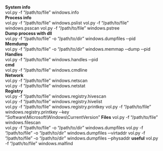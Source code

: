 **System info**  
vol.py -f “/path/to/file” windows.info  
**Process info**  
vol.py -f “/path/to/file” windows.pslist
vol.py -f “/path/to/file” windows.psscan
vol.py -f “/path/to/file” windows.pstree  
**Dump process with dll**  
vol.py -f “/path/to/file” -o “/path/to/dir” windows.dumpfiles ‑‑pid <PID>  
**Memdump**  
vol.py -f “/path/to/file” -o “/path/to/dir” windows.memmap ‑‑dump ‑‑pid <PID>  
**Handles**  
vol.py -f “/path/to/file” windows.handles ‑‑pid <PID>  
**cmd**  
vol.py -f “/path/to/file” windows.cmdline  
**Network**  
vol.py -f “/path/to/file” windows.netscan  
vol.py -f “/path/to/file” windows.netstat  
**Registry**  
vol.py -f “/path/to/file” windows.registry.hivescan  
vol.py -f “/path/to/file” windows.registry.hivelist  
vol.py -f “/path/to/file” windows.registry.printkey
vol.py -f “/path/to/file” windows.registry.printkey ‑‑key “Software\Microsoft\Windows\CurrentVersion”
**Files**
vol.py -f “/path/to/file” windows.filescan  
vol.py -f “/path/to/file” -o “/path/to/dir” windows.dumpfiles
vol.py -f “/path/to/file” -o “/path/to/dir” windows.dumpfiles ‑‑virtaddr <offset>
vol.py -f “/path/to/file” -o “/path/to/dir” windows.dumpfiles ‑‑physaddr <offset>
**useful**
vol.py -f “/path/to/file” windows.malfind
